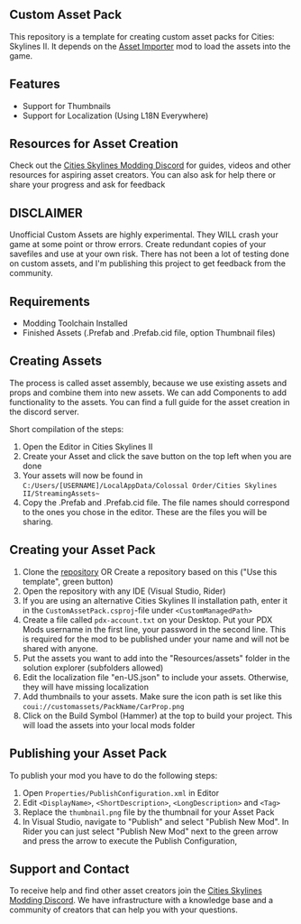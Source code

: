 ## Custom Asset Pack

This repository is a template for creating custom asset packs for Cities: Skylines II. It depends on the [Asset Importer](https://github.com/kosch104/CS2-AssetImporter) mod to load the assets into the game.

## Features
- Support for Thumbnails
- Support for Localization (Using L18N Everywhere)

## Resources for Asset Creation
Check out the [Cities Skylines Modding Discord](https://discord.gg/UkKAfRqfCn) for guides, videos and other resources for aspiring asset creators. You can also ask for help there or share your progress and ask for feedback

## DISCLAIMER

Unofficial Custom Assets are highly experimental. They WILL crash your game at some point or throw errors. Create redundant copies of your savefiles and use at your own risk. There has not been a lot of testing done on custom assets, and I'm publishing this project to get feedback from the community.

## Requirements
- Modding Toolchain Installed
- Finished Assets (.Prefab and .Prefab.cid file, option Thumbnail files)

## Creating Assets
The process is called asset assembly, because we use existing assets and props and combine them into new assets. We can add Components to add functionality to the assets. You can find a full guide for the asset creation in the discord server.


Short compilation of the steps:
1. Open the Editor in Cities Skylines II
2. Create your Asset and click the save button on the top left when you are done
3. Your assets will now be found in `C:/Users/[USERNAME]/LocalAppData/Colossal Order/Cities Skylines II/StreamingAssets~`
4. Copy the .Prefab and .Prefab.cid file. The file names should correspond to the ones you chose in the editor. These are the files you will be sharing.

## Creating your Asset Pack

1. Clone the [repository](https://github.com/kosch104/CS2-CustomAssetPack) OR Create a repository based on this ("Use this template", green button)
2. Open the repository with any IDE (Visual Studio, Rider)
3. If you are using an alternative Cities Skylines II installation path, enter it in the `CustomAssetPack.csproj`-file under `<CustomManagedPath>`
4. Create a file called `pdx-account.txt` on your Desktop. Put your PDX Mods username in the first line, your password in the second line. This is required for the mod to be published under your name and will not be shared with anyone.
5. Put the assets you want to add into the "Resources/assets" folder in the solution explorer (subfolders allowed)
6. Edit the localization file "en-US.json" to include your assets. Otherwise, they will have missing localization
7. Add thumbnails to your assets. Make sure the icon path is set like this `coui://customassets/PackName/CarProp.png`
8. Click on the Build Symbol (Hammer) at the top to build your project. This will load the assets into your local mods folder

## Publishing your Asset Pack

To publish your mod you have to do the following steps:
1. Open `Properties/PublishConfiguration.xml` in Editor
2. Edit `<DisplayName>`, `<ShortDescription>`, `<LongDescription>` and `<Tag>`
3. Replace the `thumbnail.png` file by the thumbnail for your Asset Pack
4. In Visual Studio, navigate to "Publish" and select "Publish New Mod". In Rider you can just select "Publish New Mod" next to the green arrow and press the arrow to execute the Publish Configuration,


## Support and Contact
To receive help and find other asset creators join the [Cities Skylines Modding Discord](https://discord.gg/UkKAfRqfCn). We have infrastructure with a knowledge base and a community of creators that can help you with your questions.
